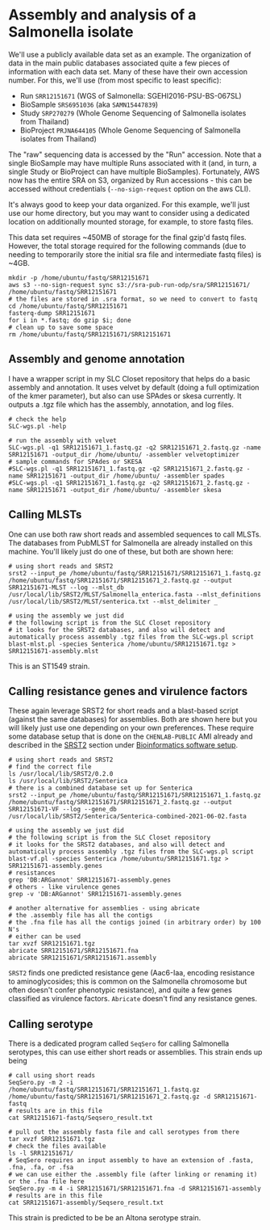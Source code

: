 # Assembly and analysis of a Salmonella isolate

We'll use a publicly available data set as an example.
The organization of data in the main public databases associated quite a few pieces of information with each data set.
Many of these have their own accession number.
For this, we'll use (from most specific to least specific):
* Run `SRR12151671` (WGS of Salmonella: SGEHI2016-PSU-BS-067SL)
* BioSample `SRS6951036` (aka `SAMN15447839`)
* Study `SRP270279` (Whole Genome Sequencing of Salmonella isolates from Thailand)
* BioProject `PRJNA644105` (Whole Genome Sequencing of Salmonella isolates from Thailand)

The "raw" sequencing data is accessed by the "Run" accession.
Note that a single BioSample may have multiple Runs associated with it (and, in turn, a single Study or BioProject can have multiple BioSamples).
Fortunately, AWS now has the entire SRA on S3, organized by Run accessions - this can be accessed without credentials (`--no-sign-request` option on the aws CLI).

It's always good to keep your data organized.
For this example, we'll just use our home directory, but you may want to consider using a dedicated location on additionally mounted storage, for example, to store fastq files.

This data set requires ~450MB of storage for the final gzip'd fastq files.
However, the total storage required for the following commands (due to needing to temporarily store the initial sra file and intermediate fastq files) is ~4GB.
```
mkdir -p /home/ubuntu/fastq/SRR12151671
aws s3 --no-sign-request sync s3://sra-pub-run-odp/sra/SRR12151671/ /home/ubuntu/fastq/SRR12151671
# the files are stored in .sra format, so we need to convert to fastq
cd /home/ubuntu/fastq/SRR12151671
fasterq-dump SRR12151671
for i in *.fastq; do gzip $i; done
# clean up to save some space
rm /home/ubuntu/fastq/SRR12151671/SRR12151671
```

## Assembly and genome annotation
I have a wrapper script in my SLC Closet repository that helps do a basic assembly and annotation.
It uses velvet by default (doing a full optimization of the kmer parameter), but also can use SPAdes or skesa currently.
It outputs a .tgz file which has the assembly, annotation, and log files.
```
# check the help
SLC-wgs.pl -help

# run the assembly with velvet
SLC-wgs.pl -q1 SRR12151671_1.fastq.gz -q2 SRR12151671_2.fastq.gz -name SRR12151671 -output_dir /home/ubuntu/ -assembler velvetoptimizer
# sample commands for SPAdes or SKESA
#SLC-wgs.pl -q1 SRR12151671_1.fastq.gz -q2 SRR12151671_2.fastq.gz -name SRR12151671 -output_dir /home/ubuntu/ -assembler spades
#SLC-wgs.pl -q1 SRR12151671_1.fastq.gz -q2 SRR12151671_2.fastq.gz -name SRR12151671 -output_dir /home/ubuntu/ -assembler skesa
```

## Calling MLSTs
One can use both raw short reads and assembled sequences to call MLSTs.
The databases from PubMLST for Salmonella are already installed on this machine.
You'll likely just do one of these, but both are shown here:
```
# using short reads and SRST2
srst2 --input_pe /home/ubuntu/fastq/SRR12151671/SRR12151671_1.fastq.gz /home/ubuntu/fastq/SRR12151671/SRR12151671_2.fastq.gz --output SRR12151671-MLST --log --mlst_db /usr/local/lib/SRST2/MLST/Salmonella_enterica.fasta --mlst_definitions /usr/local/lib/SRST2/MLST/senterica.txt --mlst_delimiter _

# using the assembly we just did
# the following script is from the SLC Closet repository
# it looks for the SRST2 databases, and also will detect and automatically process assembly .tgz files from the SLC-wgs.pl script
blast-mlst.pl -species Senterica /home/ubuntu/SRR12151671.tgz > SRR12151671-assembly.mlst
```
This is an ST1549 strain.

## Calling resistance genes and virulence factors
These again leverage SRST2 for short reads and a blast-based script (against the same databases) for assemblies.
Both are shown here but you will likely just use one depending on your own preferences.
These require some database setup that is done on the `CHENLAB-PUBLIC` AMI already and described in the [SRST2](/sysadmin/bioinformatics.md) section under [Bioinformatics software setup](/sysadmin/bioinformatics.md).
```
# using short reads and SRST2
# find the correct file
ls /usr/local/lib/SRST2/0.2.0
ls /usr/local/lib/SRST2/Senterica
# there is a combined database set up for Senterica
srst2 --input_pe /home/ubuntu/fastq/SRR12151671/SRR12151671_1.fastq.gz /home/ubuntu/fastq/SRR12151671/SRR12151671_2.fastq.gz --output SRR12151671-VF --log --gene_db /usr/local/lib/SRST2/Senterica/Senterica-combined-2021-06-02.fasta

# using the assembly we just did
# the following script is from the SLC Closet repository
# it looks for the SRST2 databases, and also will detect and automatically process assembly .tgz files from the SLC-wgs.pl script
blast-vf.pl -species Senterica /home/ubuntu/SRR12151671.tgz > SRR12151671-assembly.genes
# resistances
grep 'DB:ARGannot' SRR12151671-assembly.genes
# others - like virulence genes
grep -v 'DB:ARGannot' SRR12151671-assembly.genes

# another alternative for assemblies - using abricate
# the .assembly file has all the contigs
# the .fna file has all the contigs joined (in arbitrary order) by 100 N's
# either can be used
tar xvzf SRR12151671.tgz
abricate SRR12151671/SRR12151671.fna
abricate SRR12151671/SRR12151671.assembly
```
`SRST2` finds one predicted resistance gene (Aac6-Iaa, encoding resistance to aminoglycosides; this is common on the Salmonella chromosome but often doesn't confer phenotypic resistance), and quite a few genes classified as virulence factors.
`Abricate` doesn't find any resistance genes.

## Calling serotype
There is a dedicated program called `SeqSero` for calling Salmonella serotypes, this can use either short reads or assemblies.
This strain ends up being 
```
# call using short reads
SeqSero.py -m 2 -i /home/ubuntu/fastq/SRR12151671/SRR12151671_1.fastq.gz /home/ubuntu/fastq/SRR12151671/SRR12151671_2.fastq.gz -d SRR12151671-fastq
# results are in this file
cat SRR12151671-fastq/Seqsero_result.txt

# pull out the assembly fasta file and call serotypes from there
tar xvzf SRR12151671.tgz
# check the files available
ls -l SRR12151671/
# SeqSero requires an input assembly to have an extension of .fasta, .fna, .fa, or .fsa
# we can use either the .assembly file (after linking or renaming it) or the .fna file here
SeqSero.py -m 4 -i SRR12151671/SRR12151671.fna -d SRR12151671-assembly
# results are in this file
cat SRR12151671-assembly/Seqsero_result.txt
```
This strain is predicted to be be an Altona serotype strain.
